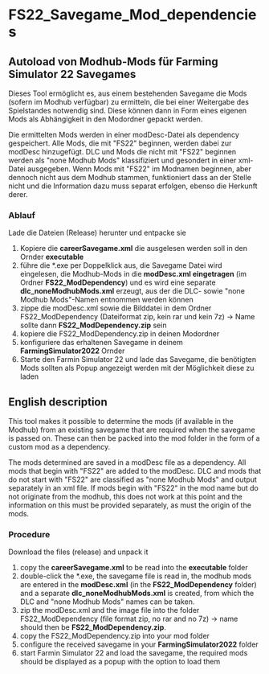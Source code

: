 # FS22_Savegame_Mod_dependencies
## Autoload von Modhub-Mods für Farming Simulator 22 Savegames

Dieses Tool ermöglicht es, aus einem bestehenden Savegame die Mods (sofern im Modhub verfügbar) zu ermitteln, die bei einer Weitergabe des Spielstandes notwendig sind. Diese können dann in Form eines eigenen Mods als Abhängigkeit in den Modordner gepackt werden. 

Die ermittelten Mods werden in einer modDesc-Datei als dependency gespeichert. Alle Mods, die mit "FS22" beginnen, werden dabei zur modDesc hinzugefügt. DLC und Mods die nicht mit "FS22" beginnen werden als "none Modhub Mods" klassifiziert und gesondert in einer xml-Datei ausgegeben. Wenn Mods mit "FS22" im Modnamen beginnen, aber dennoch nicht aus dem Modhub stammen, funktioniert dass an der Stelle nicht und die Information dazu muss separat erfolgen, ebenso die Herkunft derer.

### Ablauf
Lade die Dateien (Release) herunter und entpacke sie
1. Kopiere die **careerSavegame.xml** die ausgelesen werden soll in den Ornder **executable**
2. führe die *.exe per Doppelklick aus, die Savegame Datei wird eingelesen, die Modhub-Mods in die **modDesc.xml eingetragen** (im Ordner **FS22_ModDependency**) und es wird eine separate **dlc_noneModhubMods.xml** erzeugt, aus der die DLC- sowie "none Modhub Mods"-Namen entnommen werden können
3. zippe die modDesc.xml sowie die Bilddatei in dem Ordner FS22_ModDependency (Dateiformat zip, kein rar und kein 7z) -> Name sollte dann **FS22_ModDependency.zip** sein
4. kopiere die FS22_ModDependency.zip in deinen Modordner
5. konfiguriere das erhaltenen Savegame in deinem **FarmingSimulator2022** Ornder
6. Starte den Farmin Simulator 22 und lade das Savegame, die benötigten Mods sollten als Popup angezeigt werden mit der Möglichkeit diese zu laden


## English description

This tool makes it possible to determine the mods (if available in the Modhub) from an existing savegame that are required when the savegame is passed on. These can then be packed into the mod folder in the form of a custom mod as a dependency. 

The mods determined are saved in a modDesc file as a dependency. All mods that begin with "FS22" are added to the modDesc. DLC and mods that do not start with "FS22" are classified as "none Modhub Mods" and output separately in an xml file. If mods begin with "FS22" in the mod name but do not originate from the modhub, this does not work at this point and the information on this must be provided separately, as must the origin of the mods.

### Procedure
Download the files (release) and unpack it
1. copy the **careerSavegame.xml** to be read into the **executable** folder
2. double-click the *.exe, the savegame file is read in, the modhub mods are entered in the **modDesc.xml** (in the **FS22_ModDependency** folder) and a separate **dlc_noneModhubMods.xml** is created, from which the DLC and "none Modhub Mods" names can be taken.
3. zip the modDesc.xml and the image file into the folder FS22_ModDependency (file format zip, no rar and no 7z) -> name should then be **FS22_ModDependency.zip**.
4. copy the FS22_ModDependency.zip into your mod folder
5. configure the received savegame in your **FarmingSimulator2022** folder
6. start Farmin Simulator 22 and load the savegame, the required mods should be displayed as a popup with the option to load them

